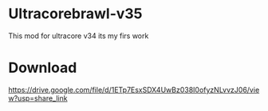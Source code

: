 # Ultracorebrawl-v35
This mod for ultracore v34
its my firs work
# Download 
https://drive.google.com/file/d/1ETp7EsxSDX4UwBz038I0ofyzNLvvzJ06/view?usp=share_link

